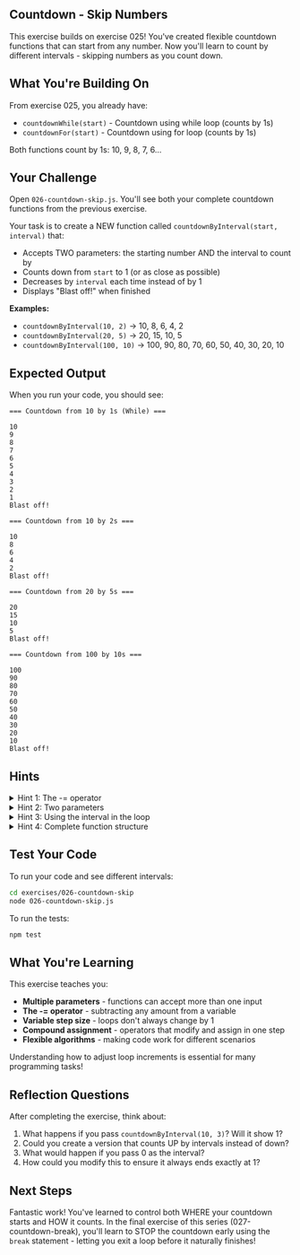 ## Countdown - Skip Numbers

This exercise builds on exercise 025! You've created flexible countdown functions that can start from any number. Now you'll learn to count by different intervals - skipping numbers as you count down.

## What You're Building On

From exercise 025, you already have:
- `countdownWhile(start)` - Countdown using while loop (counts by 1s)
- `countdownFor(start)` - Countdown using for loop (counts by 1s)

Both functions count by 1s: 10, 9, 8, 7, 6...

## Your Challenge

Open `026-countdown-skip.js`. You'll see both your complete countdown functions from the previous exercise.

Your task is to create a NEW function called `countdownByInterval(start, interval)` that:
- Accepts TWO parameters: the starting number AND the interval to count by
- Counts down from `start` to 1 (or as close as possible)
- Decreases by `interval` each time instead of by 1
- Displays "Blast off!" when finished

**Examples:**
- `countdownByInterval(10, 2)` → 10, 8, 6, 4, 2
- `countdownByInterval(20, 5)` → 20, 15, 10, 5
- `countdownByInterval(100, 10)` → 100, 90, 80, 70, 60, 50, 40, 30, 20, 10

## Expected Output

When you run your code, you should see:
```
=== Countdown from 10 by 1s (While) ===

10
9
8
7
6
5
4
3
2
1
Blast off!

=== Countdown from 10 by 2s ===

10
8
6
4
2
Blast off!

=== Countdown from 20 by 5s ===

20
15
10
5
Blast off!

=== Countdown from 100 by 10s ===

100
90
80
70
60
50
40
30
20
10
Blast off!
```

## Hints

<details>
<summary>Hint 1: The -= operator</summary>

You've been using `count--` to decrease by 1. The `--` operator is shorthand for subtracting 1.

To subtract any amount, use the `-=` operator:

```javascript
count -= 2;   // Subtract 2 (same as count = count - 2)
count -= 5;   // Subtract 5 (same as count = count - 5)
count -= 10;  // Subtract 10 (same as count = count - 10)
```

With a variable:
```javascript
count -= interval;  // Subtract whatever interval is
```

All these operators work the same way:
- `count++` means `count = count + 1`
- `count--` means `count = count - 1`
- `count += 5` means `count = count + 5`
- `count -= 5` means `count = count - 5`

</details>

<details>
<summary>Hint 2: Two parameters</summary>

Your function needs to accept two pieces of information:

```javascript
export function countdownByInterval(start, interval) {
  // 'start' is where to begin counting
  // 'interval' is how much to subtract each time
}
```

When you call it:
```javascript
countdownByInterval(10, 2);
// start = 10
// interval = 2
```

</details>

<details>
<summary>Hint 3: Using the interval in the loop</summary>

Start with your regular countdown structure:

```javascript
let count = start;
while (count >= 1) {
  console.log(count);
  count--;  // This subtracts 1
}
```

Change the last line to use the interval:

```javascript
let count = start;
while (count >= 1) {
  console.log(count);
  count -= interval;  // This subtracts the interval amount
}
```

Now it will count by whatever interval is passed in!

</details>

<details>
<summary>Hint 4: Complete function structure</summary>

Here's the complete structure:

```javascript
export function countdownByInterval(start, interval) {
  let count = start;

  while (count >= 1) {
    console.log(count);
    count -= interval;  // Decrease by interval instead of 1
  }

  console.log("Blast off!");
}
```

That's it! The only changes from the regular countdown are:
1. Add a second parameter `interval`
2. Use `count -= interval` instead of `count--`

</details>

## Test Your Code

To run your code and see different intervals:
```bash
cd exercises/026-countdown-skip
node 026-countdown-skip.js
```

To run the tests:
```bash
npm test
```

## What You're Learning

This exercise teaches you:
- **Multiple parameters** - functions can accept more than one input
- **The -= operator** - subtracting any amount from a variable
- **Variable step size** - loops don't always change by 1
- **Compound assignment** - operators that modify and assign in one step
- **Flexible algorithms** - making code work for different scenarios

Understanding how to adjust loop increments is essential for many programming tasks!

## Reflection Questions

After completing the exercise, think about:
1. What happens if you pass `countdownByInterval(10, 3)`? Will it show 1?
2. Could you create a version that counts UP by intervals instead of down?
3. What would happen if you pass 0 as the interval?
4. How could you modify this to ensure it always ends exactly at 1?

## Next Steps

Fantastic work! You've learned to control both WHERE your countdown starts and HOW it counts. In the final exercise of this series (027-countdown-break), you'll learn to STOP the countdown early using the `break` statement - letting you exit a loop before it naturally finishes!


